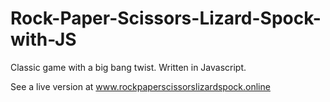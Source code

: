 # Rock-Paper-Scissors-Lizard-Spock-with-JS
Classic game with a big bang twist. Written in Javascript.

See a live version at www.rockpaperscissorslizardspock.online
